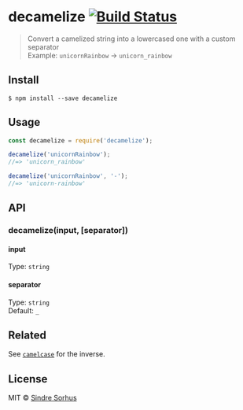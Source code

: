 # decamelize [![Build Status](https://travis-ci.org/sindresorhus/decamelize.svg?branch=master)](https://travis-ci.org/sindresorhus/decamelize)

> Convert a camelized string into a lowercased one with a custom separator<br>
> Example: `unicornRainbow` → `unicorn_rainbow`











































































<extoc></extoc>

## Install

```
$ npm install --save decamelize
```


## Usage

```js
const decamelize = require('decamelize');

decamelize('unicornRainbow');
//=> 'unicorn_rainbow'

decamelize('unicornRainbow', '-');
//=> 'unicorn-rainbow'
```


## API

### decamelize(input, [separator])

#### input

Type: `string`

#### separator

Type: `string`<br>
Default: `_`


## Related

See [`camelcase`](https://github.com/sindresorhus/camelcase) for the inverse.


## License

MIT © [Sindre Sorhus](https://sindresorhus.com)
